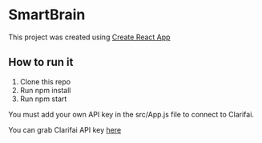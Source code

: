 # SmartBrain

This project was created using [Create React App](https://github.com/facebook/create-react-app)

## How to run it

1. Clone this repo
2. Run npm install
3. Run npm start

You must add your own API key in the src/App.js file to connect to Clarifai.

You can grab Clarifai API key [here](https://clarifai.com/)